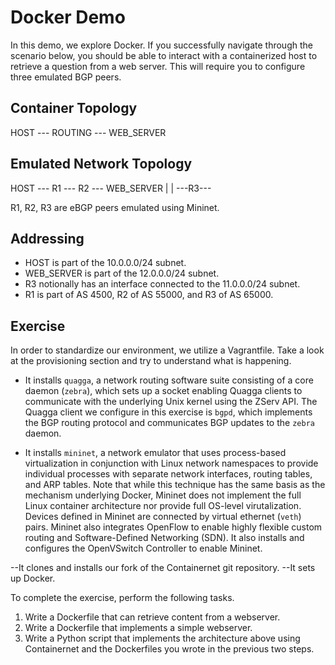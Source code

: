 # Docker Demo

In this demo, we explore Docker.
If you successfully navigate through the scenario below, you should be
able to interact with a containerized host to retrieve a question
from a web server. This will require you to configure three emulated BGP
peers.


## Container Topology

HOST --- ROUTING --- WEB_SERVER

## Emulated Network Topology

HOST --- R1 --- R2 --- WEB_SERVER
     	  | 	 |
	  ---R3---

R1, R2, R3 are eBGP peers emulated using Mininet.

## Addressing

- HOST is part of the 10.0.0.0/24 subnet.
- WEB_SERVER is part of the 12.0.0.0/24 subnet.
- R3 notionally has an interface connected to the 11.0.0.0/24 subnet.
- R1 is part of AS 4500, R2 of AS 55000, and R3 of AS 65000.

## Exercise 

In order to standardize our environment, we utilize a Vagrantfile.
Take a look at the provisioning section and try to understand what is happening.

- It installs `quagga`, a network routing software suite consisting of a
core daemon (`zebra`), which sets up a socket enabling Quagga clients to
communicate with the underlying Unix kernel using the ZServ API. The Quagga
client we configure in this exercise is `bgpd`, which implements the BGP
routing protocol and communicates BGP updates to the `zebra` daemon.

- It installs `mininet`,
a network emulator that uses process-based virtualization
in conjunction with Linux network namespaces to provide individual processes
with separate network interfaces, routing tables, and ARP tables. Note that
while this technique has the same basis as the mechanism underlying Docker,
Mininet does not implement the full Linux container architecture nor provide
full OS-level virutalization. Devices defined in Mininet are connected by
virtual ethernet (`veth`) pairs. Mininet also integrates OpenFlow to enable
highly flexible custom routing and Software-Defined Networking (SDN).
It also installs and configures the OpenVSwitch Controller to enable Mininet.

--It clones and installs our fork of the Containernet git repository.
--It sets up Docker.

To complete the exercise, perform the following tasks.
1) Write a Dockerfile that can retrieve content from a webserver.
2) Write a Dockerfile that implements a simple webserver.
3) Write a Python script that implements the architecture above using
Containernet and the Dockerfiles you wrote in the previous two steps. 